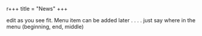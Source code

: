 r+++
title = "News"
+++

edit as you see fit.  Menu item can be added later . . . . just say where in the menu (beginning, end, middle)